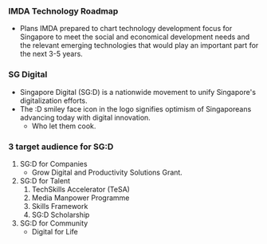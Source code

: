 ### IMDA Technology Roadmap
- Plans IMDA prepared to chart technology development focus for Singapore to meet the social and economical development needs and the relevant emerging technologies that would play an important part for the next 3-5 years.

### SG Digital
- Singapore Digital (SG:D) is a nationwide movement to unify Singapore's digitalization efforts.
- The :D smiley face icon in the logo signifies optimism of Singaporeans advancing today with digital innovation.
	- Who let them cook.

### 3 target audience for SG:D
1. SG:D for Companies
	- Grow Digital and Productivity Solutions Grant.
2. SG:D for Talent
	1. TechSkills Accelerator (TeSA)
	2. Media Manpower Programme
	3. Skills Framework
	4. SG:D Scholarship
3. SG:D for Community
	- Digital for Life

